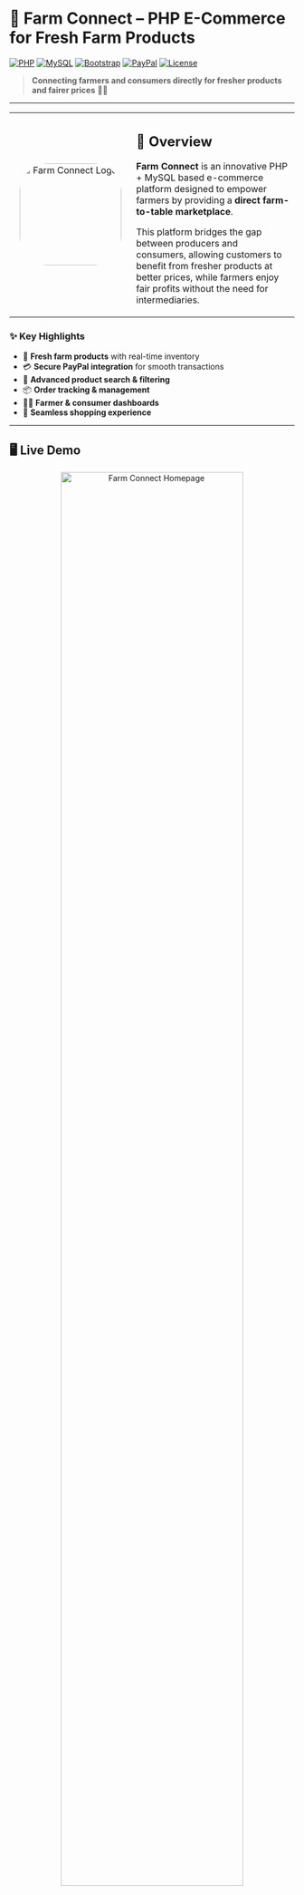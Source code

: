 <div>

# 🌾 Farm Connect – PHP E-Commerce for Fresh Farm Products

[![PHP](https://img.shields.io/badge/PHP-8.2-777BB4.svg)](https://www.php.net/)
[![MySQL](https://img.shields.io/badge/MySQL-8.0-4479A1.svg)](https://www.mysql.com/)
[![Bootstrap](https://img.shields.io/badge/Bootstrap-4.6-7952B3.svg)](https://getbootstrap.com/)
[![PayPal](https://img.shields.io/badge/PayPal-API-003087.svg)](https://developer.paypal.com/)
[![License](https://img.shields.io/badge/License-MIT-green.svg)](LICENSE)

> **Connecting farmers and consumers directly for fresher products and fairer prices** 🛒🌱

</div>

---

<table>
  <tr>
    <td valign="middle" width="200" align="center">
      <img src="assets/img/logo/avatar-alt.png" alt="Farm Connect Logo" width="180" style="border-radius: 50px;"/>
    </td>
    <td valign="top">
      <h2>🎯 Overview</h2>
      <p><strong>Farm Connect</strong> is an innovative PHP + MySQL based e-commerce platform designed to empower farmers by providing a <strong>direct farm-to-table marketplace</strong>.</p>
      <p>This platform bridges the gap between producers and consumers, allowing customers to benefit from fresher products at better prices, while farmers enjoy fair profits without the need for intermediaries.</p>
    </td>
  </tr>
</table>

### ✨ Key Highlights
- 🌾 **Fresh farm products** with real-time inventory  
- 💳 **Secure PayPal integration** for smooth transactions  
- 🔎 **Advanced product search & filtering**  
- 📦 **Order tracking & management**  
- 👩‍🌾 **Farmer & consumer dashboards**  
- 🛒 **Seamless shopping experience**  

---

## 🖥️ Live Demo  

<div align="center">
  <img src="assets\img\home.png" alt="Farm Connect Homepage" width="80%"/>
  <br/>
  <sub><strong>🏠 Homepage:</strong> Fresh farm products with intuitive navigation.</sub>
  <br/><br/>
  <img src="assets\img\most wanted.png" alt="Popular Products" width="80%"/>
  <br/>
  <sub><strong>🥦 Popular Products:</strong> Showcase of most-wanted farm items.</sub>
  <br/><br/>
  <img src="assets\img\cart.png" alt="Shopping Cart" width="80%"/>
  <br/>
  <sub><strong>🛒 Shopping Cart:</strong> Easy quantity management and order summary.</sub>
  <br/><br/>
  <img src="assets/img/checkout.png" alt="Checkout" width="80%"/>
  <br/>
  <sub><strong>💳 Checkout:</strong> Simple and clean checkout form.</sub>
  <br/><br/>
  <img src="assets/img/paypal.png" alt="PayPal Payment" width="80%"/>
  <br/>
  <sub><strong>💸 PayPal Payment:</strong> Secure and seamless payment with the PayPal API.</sub>
</div>

---

## 🚀 Core Features  

### 🛍️ **Shopping Experience**
- Real-time product availability  
- Easy cart management & checkout  
- Popular product highlights  

### 👨‍🌾 **Farmer Dashboard**
- Manage product listings  
- Track sales and earnings  
- Update inventory seamlessly  

### 👩‍💻 **Consumer Dashboard**
- Track order status  
- Manage profile & preferences  
- View order history  

### 🔐 **Payment System**
- Secure PayPal API integration  
- Instant order confirmation  
- Transparent transaction logs  

---

## 🌱 Why Farm Connect?  

<div>

Traditional markets rely on **intermediaries**, which often:  

❌ Increase costs for consumers  
⚠️ Reduce profits for farmers  

**Farm Connect eliminates these middlemen** by enabling direct producer-to-consumer trade.  

✅ Fresher products  
✅ Fairer prices  
✅ More sustainable ecosystem  

</div>

---

## 🛠️ Getting Started  

### 📋 Prerequisites
- **PHP 8.2+**  
- **MySQL 8.0+**  
- **XAMPP / WAMP / LAMP** stack  
- **Composer** (for dependency management)  

### ⚡ Quick Setup

1.  **Clone the repository**
    ```bash
    git clone <your-repo-url>
    cd farm-connect
    ```

2.  **Import the database**
    - Open phpMyAdmin.
    - Create a new database named `farm_connect`.
    - Import the `farm_connect.sql` file into the new database.

3.  **Configure the environment**
    - Update `config/config.php` with your database and PayPal API credentials.

4.  **Run the application**
    - Start Apache & MySQL (via XAMPP/WAMP/LAMP).
    - Visit: `http://localhost/farmconnect` in your browser.

---

## 🛡️ Technologies

| Technology      | Purpose                         |
| --------------- | ------------------------------- |
| **PHP 8.2**       | Backend logic & server-side scripting |
| **MySQL 8.0**     | Relational database management  |
| **Bootstrap 4.6** | Responsive UI framework         |
| **JavaScript/jQuery** | Interactivity & client-side features |
| **PayPal API**    | Secure payment integration      |

---

## 📜 License & Acknowledgements

This project is licensed under the MIT License - see the [LICENSE](LICENSE) file for details.

A significant portion of the user interface and base structure was inspired by the work of **Teguh Rianto**, whose original project is also licensed under the MIT License.

`Copyright (c) 2018 Teguh Rianto`

---

<div align="center">
<strong>🌾 Fresh • Fair • Direct</strong>
<br/>
<em>Built with ❤️ using PHP, MySQL & modern web technologies</em>
</div>
